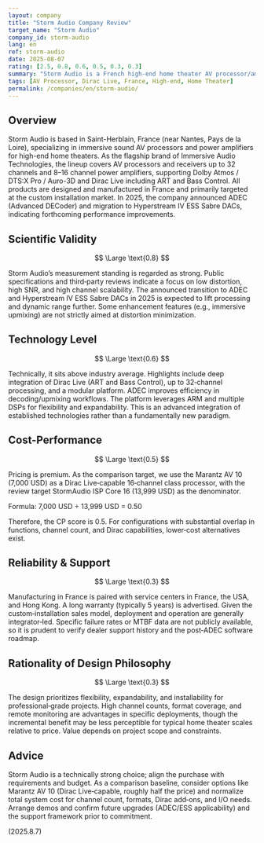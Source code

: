 ```yaml
---
layout: company
title: "Storm Audio Company Review"
target_name: "Storm Audio"
company_id: storm-audio
lang: en
ref: storm-audio
date: 2025-08-07
rating: [2.5, 0.8, 0.6, 0.5, 0.3, 0.3]
summary: "Storm Audio is a French high-end home theater AV processor/amplifier manufacturer. Recognized for strong engineering and measurements, pricing is premium and value depends on use case."
tags: [AV Processor, Dirac Live, France, High-end, Home Theater]
permalink: /companies/en/storm-audio/
---
```

## Overview

Storm Audio is based in Saint-Herblain, France (near Nantes, Pays de la Loire), specializing in immersive sound AV processors and power amplifiers for high-end home theaters. As the flagship brand of Immersive Audio Technologies, the lineup covers AV processors and receivers up to 32 channels and 8–16 channel power amplifiers, supporting Dolby Atmos / DTS:X Pro / Auro-3D and Dirac Live including ART and Bass Control. All products are designed and manufactured in France and primarily targeted at the custom installation market. In 2025, the company announced ADEC (Advanced DECoder) and migration to Hyperstream IV ESS Sabre DACs, indicating forthcoming performance improvements.

## Scientific Validity

$$ \Large \text{0.8} $$

Storm Audio’s measurement standing is regarded as strong. Public specifications and third‑party reviews indicate a focus on low distortion, high SNR, and high channel scalability. The announced transition to ADEC and Hyperstream IV ESS Sabre DACs in 2025 is expected to lift processing and dynamic range further. Some enhancement features (e.g., immersive upmixing) are not strictly aimed at distortion minimization.

## Technology Level

$$ \Large \text{0.6} $$

Technically, it sits above industry average. Highlights include deep integration of Dirac Live (ART and Bass Control), up to 32‑channel processing, and a modular platform. ADEC improves efficiency in decoding/upmixing workflows. The platform leverages ARM and multiple DSPs for flexibility and expandability. This is an advanced integration of established technologies rather than a fundamentally new paradigm.

## Cost-Performance

$$ \Large \text{0.5} $$

Pricing is premium. As the comparison target, we use the Marantz AV 10 (7,000 USD) as a Dirac Live‑capable 16‑channel class processor, with the review target StormAudio ISP Core 16 (13,999 USD) as the denominator.

Formula: 7,000 USD ÷ 13,999 USD = 0.50

Therefore, the CP score is 0.5. For configurations with substantial overlap in functions, channel count, and Dirac capabilities, lower‑cost alternatives exist.

## Reliability & Support

$$ \Large \text{0.3} $$

Manufacturing in France is paired with service centers in France, the USA, and Hong Kong. A long warranty (typically 5 years) is advertised. Given the custom‑installation sales model, deployment and operation are generally integrator‑led. Specific failure rates or MTBF data are not publicly available, so it is prudent to verify dealer support history and the post‑ADEC software roadmap.

## Rationality of Design Philosophy

$$ \Large \text{0.3} $$

The design prioritizes flexibility, expandability, and installability for professional‑grade projects. High channel counts, format coverage, and remote monitoring are advantages in specific deployments, though the incremental benefit may be less perceptible for typical home theater scales relative to price. Value depends on project scope and constraints.

## Advice

Storm Audio is a technically strong choice; align the purchase with requirements and budget. As a comparison baseline, consider options like Marantz AV 10 (Dirac Live‑capable, roughly half the price) and normalize total system cost for channel count, formats, Dirac add‑ons, and I/O needs. Arrange demos and confirm future upgrades (ADEC/ESS applicability) and the support framework prior to commitment.

(2025.8.7)

